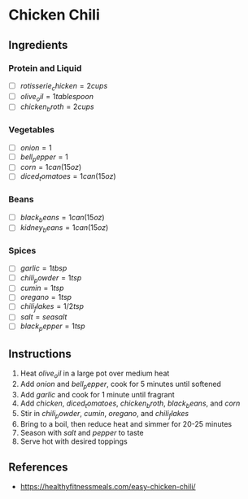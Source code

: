 # Chicken Chili

## Ingredients
### Protein and Liquid
- [ ] $rotisserie_chicken = 2 cups$
- [ ] $olive_oil = 1 tablespoon$
- [ ] $chicken_broth = 2 cups$

### Vegetables
- [ ] $onion = 1$
- [ ] $bell_pepper = 1$
- [ ] $corn = 1 can (15oz)$
- [ ] $diced_tomatoes = 1 can (15oz)$

### Beans
- [ ] $black_beans = 1 can (15oz)$
- [ ] $kidney_beans = 1 can (15oz)$

### Spices
- [ ] $garlic = 1tbsp$
- [ ] $chili_powder = 1 tsp$
- [ ] $cumin = 1 tsp$
- [ ] $oregano = 1 tsp$
- [ ] $chili_flakes = 1/2 tsp$
- [ ] $salt = sea salt$
- [ ] $black_pepper = 1tsp$

## Instructions
1. Heat $olive_oil$ in a large pot over medium heat
2. Add $onion$ and $bell_pepper$, cook for 5 minutes until softened
3. Add $garlic$ and cook for 1 minute until fragrant
4. Add $chicken$, $diced_tomatoes$, $chicken_broth$, $black_beans$, and $corn$
5. Stir in $chili_powder$, $cumin$, $oregano$, and $chili_flakes$
6. Bring to a boil, then reduce heat and simmer for 20-25 minutes
7. Season with $salt$ and $pepper$ to taste
8. Serve hot with desired toppings

## References
- https://healthyfitnessmeals.com/easy-chicken-chili/